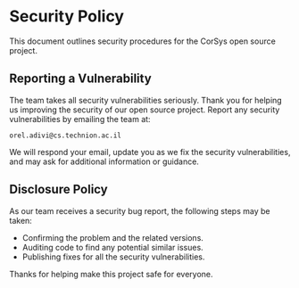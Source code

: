 # Security Policy

This document outlines security procedures for the CorSys open source project.


## Reporting a Vulnerability

The team takes all security vulnerabilities seriously. Thank you for helping
us improving the security of our open source project. Report any security
vulnerabilities by emailing the team at:

	orel.adivi@cs.technion.ac.il

We will respond your email, update you as we fix the security vulnerabilities,
and may ask for additional information or guidance.


## Disclosure Policy

As our team receives a security bug report, the following steps may be taken:
- Confirming the problem and the related versions.
- Auditing code to find any potential similar issues.
- Publishing fixes for all the security vulnerabilities.


Thanks for helping make this project safe for everyone.
